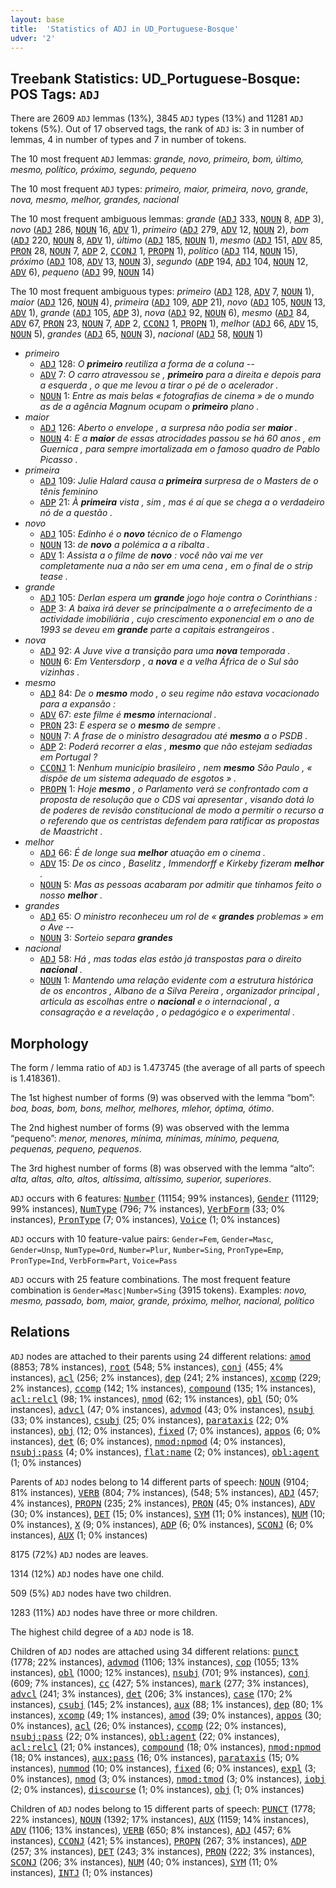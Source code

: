 ```yaml
---
layout: base
title:  'Statistics of ADJ in UD_Portuguese-Bosque'
udver: '2'
---
```


## Treebank Statistics: UD_Portuguese-Bosque: POS Tags: `ADJ`

There are 2609 `ADJ` lemmas (13%), 3845 `ADJ` types (13%) and 11281 `ADJ` tokens (5%).
Out of 17 observed tags, the rank of `ADJ` is: 3 in number of lemmas, 4 in number of types and 7 in number of tokens.

The 10 most frequent `ADJ` lemmas: <em>grande, novo, primeiro, bom, último, mesmo, político, próximo, segundo, pequeno</em>

The 10 most frequent `ADJ` types:  <em>primeiro, maior, primeira, novo, grande, nova, mesmo, melhor, grandes, nacional</em>

The 10 most frequent ambiguous lemmas: <em>grande</em> (<tt><a href="pt_bosque-pos-ADJ.html">ADJ</a></tt> 333, <tt><a href="pt_bosque-pos-NOUN.html">NOUN</a></tt> 8, <tt><a href="pt_bosque-pos-ADP.html">ADP</a></tt> 3), <em>novo</em> (<tt><a href="pt_bosque-pos-ADJ.html">ADJ</a></tt> 286, <tt><a href="pt_bosque-pos-NOUN.html">NOUN</a></tt> 16, <tt><a href="pt_bosque-pos-ADV.html">ADV</a></tt> 1), <em>primeiro</em> (<tt><a href="pt_bosque-pos-ADJ.html">ADJ</a></tt> 279, <tt><a href="pt_bosque-pos-ADV.html">ADV</a></tt> 12, <tt><a href="pt_bosque-pos-NOUN.html">NOUN</a></tt> 2), <em>bom</em> (<tt><a href="pt_bosque-pos-ADJ.html">ADJ</a></tt> 220, <tt><a href="pt_bosque-pos-NOUN.html">NOUN</a></tt> 8, <tt><a href="pt_bosque-pos-ADV.html">ADV</a></tt> 1), <em>último</em> (<tt><a href="pt_bosque-pos-ADJ.html">ADJ</a></tt> 185, <tt><a href="pt_bosque-pos-NOUN.html">NOUN</a></tt> 1), <em>mesmo</em> (<tt><a href="pt_bosque-pos-ADJ.html">ADJ</a></tt> 151, <tt><a href="pt_bosque-pos-ADV.html">ADV</a></tt> 85, <tt><a href="pt_bosque-pos-PRON.html">PRON</a></tt> 28, <tt><a href="pt_bosque-pos-NOUN.html">NOUN</a></tt> 7, <tt><a href="pt_bosque-pos-ADP.html">ADP</a></tt> 2, <tt><a href="pt_bosque-pos-CCONJ.html">CCONJ</a></tt> 1, <tt><a href="pt_bosque-pos-PROPN.html">PROPN</a></tt> 1), <em>político</em> (<tt><a href="pt_bosque-pos-ADJ.html">ADJ</a></tt> 114, <tt><a href="pt_bosque-pos-NOUN.html">NOUN</a></tt> 15), <em>próximo</em> (<tt><a href="pt_bosque-pos-ADJ.html">ADJ</a></tt> 108, <tt><a href="pt_bosque-pos-ADV.html">ADV</a></tt> 13, <tt><a href="pt_bosque-pos-NOUN.html">NOUN</a></tt> 3), <em>segundo</em> (<tt><a href="pt_bosque-pos-ADP.html">ADP</a></tt> 194, <tt><a href="pt_bosque-pos-ADJ.html">ADJ</a></tt> 104, <tt><a href="pt_bosque-pos-NOUN.html">NOUN</a></tt> 12, <tt><a href="pt_bosque-pos-ADV.html">ADV</a></tt> 6), <em>pequeno</em> (<tt><a href="pt_bosque-pos-ADJ.html">ADJ</a></tt> 99, <tt><a href="pt_bosque-pos-NOUN.html">NOUN</a></tt> 14)

The 10 most frequent ambiguous types:  <em>primeiro</em> (<tt><a href="pt_bosque-pos-ADJ.html">ADJ</a></tt> 128, <tt><a href="pt_bosque-pos-ADV.html">ADV</a></tt> 7, <tt><a href="pt_bosque-pos-NOUN.html">NOUN</a></tt> 1), <em>maior</em> (<tt><a href="pt_bosque-pos-ADJ.html">ADJ</a></tt> 126, <tt><a href="pt_bosque-pos-NOUN.html">NOUN</a></tt> 4), <em>primeira</em> (<tt><a href="pt_bosque-pos-ADJ.html">ADJ</a></tt> 109, <tt><a href="pt_bosque-pos-ADP.html">ADP</a></tt> 21), <em>novo</em> (<tt><a href="pt_bosque-pos-ADJ.html">ADJ</a></tt> 105, <tt><a href="pt_bosque-pos-NOUN.html">NOUN</a></tt> 13, <tt><a href="pt_bosque-pos-ADV.html">ADV</a></tt> 1), <em>grande</em> (<tt><a href="pt_bosque-pos-ADJ.html">ADJ</a></tt> 105, <tt><a href="pt_bosque-pos-ADP.html">ADP</a></tt> 3), <em>nova</em> (<tt><a href="pt_bosque-pos-ADJ.html">ADJ</a></tt> 92, <tt><a href="pt_bosque-pos-NOUN.html">NOUN</a></tt> 6), <em>mesmo</em> (<tt><a href="pt_bosque-pos-ADJ.html">ADJ</a></tt> 84, <tt><a href="pt_bosque-pos-ADV.html">ADV</a></tt> 67, <tt><a href="pt_bosque-pos-PRON.html">PRON</a></tt> 23, <tt><a href="pt_bosque-pos-NOUN.html">NOUN</a></tt> 7, <tt><a href="pt_bosque-pos-ADP.html">ADP</a></tt> 2, <tt><a href="pt_bosque-pos-CCONJ.html">CCONJ</a></tt> 1, <tt><a href="pt_bosque-pos-PROPN.html">PROPN</a></tt> 1), <em>melhor</em> (<tt><a href="pt_bosque-pos-ADJ.html">ADJ</a></tt> 66, <tt><a href="pt_bosque-pos-ADV.html">ADV</a></tt> 15, <tt><a href="pt_bosque-pos-NOUN.html">NOUN</a></tt> 5), <em>grandes</em> (<tt><a href="pt_bosque-pos-ADJ.html">ADJ</a></tt> 65, <tt><a href="pt_bosque-pos-NOUN.html">NOUN</a></tt> 3), <em>nacional</em> (<tt><a href="pt_bosque-pos-ADJ.html">ADJ</a></tt> 58, <tt><a href="pt_bosque-pos-NOUN.html">NOUN</a></tt> 1)


* <em>primeiro</em>
  * <tt><a href="pt_bosque-pos-ADJ.html">ADJ</a></tt> 128: <em>O <b>primeiro</b> reutiliza a forma de a coluna --</em>
  * <tt><a href="pt_bosque-pos-ADV.html">ADV</a></tt> 7: <em>O carro atravessou se , <b>primeiro</b> para a direita e depois para a esquerda , o que me levou a tirar o pé de o acelerador .</em>
  * <tt><a href="pt_bosque-pos-NOUN.html">NOUN</a></tt> 1: <em>Entre as mais belas « fotografias de cinema » de o mundo as de a agência Magnum ocupam o <b>primeiro</b> plano .</em>
* <em>maior</em>
  * <tt><a href="pt_bosque-pos-ADJ.html">ADJ</a></tt> 126: <em>Aberto o envelope , a surpresa não podia ser <b>maior</b> .</em>
  * <tt><a href="pt_bosque-pos-NOUN.html">NOUN</a></tt> 4: <em>E a <b>maior</b> de essas atrocidades passou se há 60 anos , em Guernica , para sempre imortalizada em o famoso quadro de Pablo Picasso .</em>
* <em>primeira</em>
  * <tt><a href="pt_bosque-pos-ADJ.html">ADJ</a></tt> 109: <em>Julie Halard causa a <b>primeira</b> surpresa de o Masters de o tênis feminino</em>
  * <tt><a href="pt_bosque-pos-ADP.html">ADP</a></tt> 21: <em>À <b>primeira</b> vista , sim , mas é aí que se chega a o verdadeiro nó de a questão .</em>
* <em>novo</em>
  * <tt><a href="pt_bosque-pos-ADJ.html">ADJ</a></tt> 105: <em>Edinho é o <b>novo</b> técnico de o Flamengo</em>
  * <tt><a href="pt_bosque-pos-NOUN.html">NOUN</a></tt> 13: <em>de <b>novo</b> a polémica a a ribalta .</em>
  * <tt><a href="pt_bosque-pos-ADV.html">ADV</a></tt> 1: <em>Assista a o filme de <b>novo</b> : você não vai me ver completamente nua a não ser em uma cena , em o final de o strip tease .</em>
* <em>grande</em>
  * <tt><a href="pt_bosque-pos-ADJ.html">ADJ</a></tt> 105: <em>Derlan espera um <b>grande</b> jogo hoje contra o Corinthians :</em>
  * <tt><a href="pt_bosque-pos-ADP.html">ADP</a></tt> 3: <em>A baixa irá dever se principalmente a o arrefecimento de a actividade imobiliária , cujo crescimento exponencial em o ano de 1993 se deveu em <b>grande</b> parte a capitais estrangeiros .</em>
* <em>nova</em>
  * <tt><a href="pt_bosque-pos-ADJ.html">ADJ</a></tt> 92: <em>A Juve vive a transição para uma <b>nova</b> temporada .</em>
  * <tt><a href="pt_bosque-pos-NOUN.html">NOUN</a></tt> 6: <em>Em Ventersdorp , a <b>nova</b> e a velha África de o Sul são vizinhas .</em>
* <em>mesmo</em>
  * <tt><a href="pt_bosque-pos-ADJ.html">ADJ</a></tt> 84: <em>De o <b>mesmo</b> modo , o seu regime não estava vocacionado para a expansão :</em>
  * <tt><a href="pt_bosque-pos-ADV.html">ADV</a></tt> 67: <em>este filme é <b>mesmo</b> internacional .</em>
  * <tt><a href="pt_bosque-pos-PRON.html">PRON</a></tt> 23: <em>E espera se o <b>mesmo</b> de sempre .</em>
  * <tt><a href="pt_bosque-pos-NOUN.html">NOUN</a></tt> 7: <em>A frase de o ministro desagradou até <b>mesmo</b> a o PSDB .</em>
  * <tt><a href="pt_bosque-pos-ADP.html">ADP</a></tt> 2: <em>Poderá recorrer a elas , <b>mesmo</b> que não estejam sediadas em Portugal ?</em>
  * <tt><a href="pt_bosque-pos-CCONJ.html">CCONJ</a></tt> 1: <em>Nenhum município brasileiro , nem <b>mesmo</b> São Paulo , « dispõe de um sistema adequado de esgotos » .</em>
  * <tt><a href="pt_bosque-pos-PROPN.html">PROPN</a></tt> 1: <em>Hoje <b>mesmo</b> , o Parlamento verá se confrontado com a proposta de resolução que o CDS vai apresentar , visando dotá lo de poderes de revisão constitucional de modo a permitir o recurso a o referendo que os centristas defendem para ratificar as propostas de Maastricht .</em>
* <em>melhor</em>
  * <tt><a href="pt_bosque-pos-ADJ.html">ADJ</a></tt> 66: <em>É de longe sua <b>melhor</b> atuação em o cinema .</em>
  * <tt><a href="pt_bosque-pos-ADV.html">ADV</a></tt> 15: <em>De os cinco , Baselitz , Immendorff e Kirkeby fizeram <b>melhor</b> .</em>
  * <tt><a href="pt_bosque-pos-NOUN.html">NOUN</a></tt> 5: <em>Mas as pessoas acabaram por admitir que tínhamos feito o nosso <b>melhor</b> .</em>
* <em>grandes</em>
  * <tt><a href="pt_bosque-pos-ADJ.html">ADJ</a></tt> 65: <em>O ministro reconheceu um rol de « <b>grandes</b> problemas » em o Ave --</em>
  * <tt><a href="pt_bosque-pos-NOUN.html">NOUN</a></tt> 3: <em>Sorteio separa <b>grandes</b></em>
* <em>nacional</em>
  * <tt><a href="pt_bosque-pos-ADJ.html">ADJ</a></tt> 58: <em>Há , mas todas elas estão já transpostas para o direito <b>nacional</b> .</em>
  * <tt><a href="pt_bosque-pos-NOUN.html">NOUN</a></tt> 1: <em>Mantendo uma relação evidente com a estrutura histórica de os encontros , Albano de a Silva Pereira , organizador principal , articula as escolhas entre o <b>nacional</b> e o internacional , a consagração e a revelação , o pedagógico e o experimental .</em>

## Morphology

The form / lemma ratio of `ADJ` is 1.473745 (the average of all parts of speech is 1.418361).

The 1st highest number of forms (9) was observed with the lemma “bom”: <em>boa, boas, bom, bons, melhor, melhores, mlehor, óptima, ótimo</em>.

The 2nd highest number of forms (9) was observed with the lemma “pequeno”: <em>menor, menores, mínima, mínimas, mínimo, pequena, pequenas, pequeno, pequenos</em>.

The 3rd highest number of forms (8) was observed with the lemma “alto”: <em>alta, altas, alto, altos, altíssima, altíssimo, superior, superiores</em>.

`ADJ` occurs with 6 features: <tt><a href="pt_bosque-feat-Number.html">Number</a></tt> (11154; 99% instances), <tt><a href="pt_bosque-feat-Gender.html">Gender</a></tt> (11129; 99% instances), <tt><a href="pt_bosque-feat-NumType.html">NumType</a></tt> (796; 7% instances), <tt><a href="pt_bosque-feat-VerbForm.html">VerbForm</a></tt> (33; 0% instances), <tt><a href="pt_bosque-feat-PronType.html">PronType</a></tt> (7; 0% instances), <tt><a href="pt_bosque-feat-Voice.html">Voice</a></tt> (1; 0% instances)

`ADJ` occurs with 10 feature-value pairs: `Gender=Fem`, `Gender=Masc`, `Gender=Unsp`, `NumType=Ord`, `Number=Plur`, `Number=Sing`, `PronType=Emp`, `PronType=Ind`, `VerbForm=Part`, `Voice=Pass`

`ADJ` occurs with 25 feature combinations.
The most frequent feature combination is `Gender=Masc|Number=Sing` (3915 tokens).
Examples: <em>novo, mesmo, passado, bom, maior, grande, próximo, melhor, nacional, político</em>


## Relations

`ADJ` nodes are attached to their parents using 24 different relations: <tt><a href="pt_bosque-dep-amod.html">amod</a></tt> (8853; 78% instances), <tt><a href="pt_bosque-dep-root.html">root</a></tt> (548; 5% instances), <tt><a href="pt_bosque-dep-conj.html">conj</a></tt> (455; 4% instances), <tt><a href="pt_bosque-dep-acl.html">acl</a></tt> (256; 2% instances), <tt><a href="pt_bosque-dep-dep.html">dep</a></tt> (241; 2% instances), <tt><a href="pt_bosque-dep-xcomp.html">xcomp</a></tt> (229; 2% instances), <tt><a href="pt_bosque-dep-ccomp.html">ccomp</a></tt> (142; 1% instances), <tt><a href="pt_bosque-dep-compound.html">compound</a></tt> (135; 1% instances), <tt><a href="pt_bosque-dep-acl-relcl.html">acl:relcl</a></tt> (98; 1% instances), <tt><a href="pt_bosque-dep-nmod.html">nmod</a></tt> (62; 1% instances), <tt><a href="pt_bosque-dep-obl.html">obl</a></tt> (50; 0% instances), <tt><a href="pt_bosque-dep-advcl.html">advcl</a></tt> (47; 0% instances), <tt><a href="pt_bosque-dep-advmod.html">advmod</a></tt> (43; 0% instances), <tt><a href="pt_bosque-dep-nsubj.html">nsubj</a></tt> (33; 0% instances), <tt><a href="pt_bosque-dep-csubj.html">csubj</a></tt> (25; 0% instances), <tt><a href="pt_bosque-dep-parataxis.html">parataxis</a></tt> (22; 0% instances), <tt><a href="pt_bosque-dep-obj.html">obj</a></tt> (12; 0% instances), <tt><a href="pt_bosque-dep-fixed.html">fixed</a></tt> (7; 0% instances), <tt><a href="pt_bosque-dep-appos.html">appos</a></tt> (6; 0% instances), <tt><a href="pt_bosque-dep-det.html">det</a></tt> (6; 0% instances), <tt><a href="pt_bosque-dep-nmod-npmod.html">nmod:npmod</a></tt> (4; 0% instances), <tt><a href="pt_bosque-dep-nsubj-pass.html">nsubj:pass</a></tt> (4; 0% instances), <tt><a href="pt_bosque-dep-flat-name.html">flat:name</a></tt> (2; 0% instances), <tt><a href="pt_bosque-dep-obl-agent.html">obl:agent</a></tt> (1; 0% instances)

Parents of `ADJ` nodes belong to 14 different parts of speech: <tt><a href="pt_bosque-pos-NOUN.html">NOUN</a></tt> (9104; 81% instances), <tt><a href="pt_bosque-pos-VERB.html">VERB</a></tt> (804; 7% instances),  (548; 5% instances), <tt><a href="pt_bosque-pos-ADJ.html">ADJ</a></tt> (457; 4% instances), <tt><a href="pt_bosque-pos-PROPN.html">PROPN</a></tt> (235; 2% instances), <tt><a href="pt_bosque-pos-PRON.html">PRON</a></tt> (45; 0% instances), <tt><a href="pt_bosque-pos-ADV.html">ADV</a></tt> (30; 0% instances), <tt><a href="pt_bosque-pos-DET.html">DET</a></tt> (15; 0% instances), <tt><a href="pt_bosque-pos-SYM.html">SYM</a></tt> (11; 0% instances), <tt><a href="pt_bosque-pos-NUM.html">NUM</a></tt> (10; 0% instances), <tt><a href="pt_bosque-pos-X.html">X</a></tt> (9; 0% instances), <tt><a href="pt_bosque-pos-ADP.html">ADP</a></tt> (6; 0% instances), <tt><a href="pt_bosque-pos-SCONJ.html">SCONJ</a></tt> (6; 0% instances), <tt><a href="pt_bosque-pos-AUX.html">AUX</a></tt> (1; 0% instances)

8175 (72%) `ADJ` nodes are leaves.

1314 (12%) `ADJ` nodes have one child.

509 (5%) `ADJ` nodes have two children.

1283 (11%) `ADJ` nodes have three or more children.

The highest child degree of a `ADJ` node is 18.

Children of `ADJ` nodes are attached using 34 different relations: <tt><a href="pt_bosque-dep-punct.html">punct</a></tt> (1778; 22% instances), <tt><a href="pt_bosque-dep-advmod.html">advmod</a></tt> (1106; 13% instances), <tt><a href="pt_bosque-dep-cop.html">cop</a></tt> (1055; 13% instances), <tt><a href="pt_bosque-dep-obl.html">obl</a></tt> (1000; 12% instances), <tt><a href="pt_bosque-dep-nsubj.html">nsubj</a></tt> (701; 9% instances), <tt><a href="pt_bosque-dep-conj.html">conj</a></tt> (609; 7% instances), <tt><a href="pt_bosque-dep-cc.html">cc</a></tt> (427; 5% instances), <tt><a href="pt_bosque-dep-mark.html">mark</a></tt> (277; 3% instances), <tt><a href="pt_bosque-dep-advcl.html">advcl</a></tt> (241; 3% instances), <tt><a href="pt_bosque-dep-det.html">det</a></tt> (206; 3% instances), <tt><a href="pt_bosque-dep-case.html">case</a></tt> (170; 2% instances), <tt><a href="pt_bosque-dep-csubj.html">csubj</a></tt> (145; 2% instances), <tt><a href="pt_bosque-dep-aux.html">aux</a></tt> (88; 1% instances), <tt><a href="pt_bosque-dep-dep.html">dep</a></tt> (80; 1% instances), <tt><a href="pt_bosque-dep-xcomp.html">xcomp</a></tt> (49; 1% instances), <tt><a href="pt_bosque-dep-amod.html">amod</a></tt> (39; 0% instances), <tt><a href="pt_bosque-dep-appos.html">appos</a></tt> (30; 0% instances), <tt><a href="pt_bosque-dep-acl.html">acl</a></tt> (26; 0% instances), <tt><a href="pt_bosque-dep-ccomp.html">ccomp</a></tt> (22; 0% instances), <tt><a href="pt_bosque-dep-nsubj-pass.html">nsubj:pass</a></tt> (22; 0% instances), <tt><a href="pt_bosque-dep-obl-agent.html">obl:agent</a></tt> (22; 0% instances), <tt><a href="pt_bosque-dep-acl-relcl.html">acl:relcl</a></tt> (21; 0% instances), <tt><a href="pt_bosque-dep-compound.html">compound</a></tt> (18; 0% instances), <tt><a href="pt_bosque-dep-nmod-npmod.html">nmod:npmod</a></tt> (18; 0% instances), <tt><a href="pt_bosque-dep-aux-pass.html">aux:pass</a></tt> (16; 0% instances), <tt><a href="pt_bosque-dep-parataxis.html">parataxis</a></tt> (15; 0% instances), <tt><a href="pt_bosque-dep-nummod.html">nummod</a></tt> (10; 0% instances), <tt><a href="pt_bosque-dep-fixed.html">fixed</a></tt> (6; 0% instances), <tt><a href="pt_bosque-dep-expl.html">expl</a></tt> (3; 0% instances), <tt><a href="pt_bosque-dep-nmod.html">nmod</a></tt> (3; 0% instances), <tt><a href="pt_bosque-dep-nmod-tmod.html">nmod:tmod</a></tt> (3; 0% instances), <tt><a href="pt_bosque-dep-iobj.html">iobj</a></tt> (2; 0% instances), <tt><a href="pt_bosque-dep-discourse.html">discourse</a></tt> (1; 0% instances), <tt><a href="pt_bosque-dep-obj.html">obj</a></tt> (1; 0% instances)

Children of `ADJ` nodes belong to 15 different parts of speech: <tt><a href="pt_bosque-pos-PUNCT.html">PUNCT</a></tt> (1778; 22% instances), <tt><a href="pt_bosque-pos-NOUN.html">NOUN</a></tt> (1392; 17% instances), <tt><a href="pt_bosque-pos-AUX.html">AUX</a></tt> (1159; 14% instances), <tt><a href="pt_bosque-pos-ADV.html">ADV</a></tt> (1106; 13% instances), <tt><a href="pt_bosque-pos-VERB.html">VERB</a></tt> (650; 8% instances), <tt><a href="pt_bosque-pos-ADJ.html">ADJ</a></tt> (457; 6% instances), <tt><a href="pt_bosque-pos-CCONJ.html">CCONJ</a></tt> (421; 5% instances), <tt><a href="pt_bosque-pos-PROPN.html">PROPN</a></tt> (267; 3% instances), <tt><a href="pt_bosque-pos-ADP.html">ADP</a></tt> (257; 3% instances), <tt><a href="pt_bosque-pos-DET.html">DET</a></tt> (243; 3% instances), <tt><a href="pt_bosque-pos-PRON.html">PRON</a></tt> (222; 3% instances), <tt><a href="pt_bosque-pos-SCONJ.html">SCONJ</a></tt> (206; 3% instances), <tt><a href="pt_bosque-pos-NUM.html">NUM</a></tt> (40; 0% instances), <tt><a href="pt_bosque-pos-SYM.html">SYM</a></tt> (11; 0% instances), <tt><a href="pt_bosque-pos-INTJ.html">INTJ</a></tt> (1; 0% instances)

